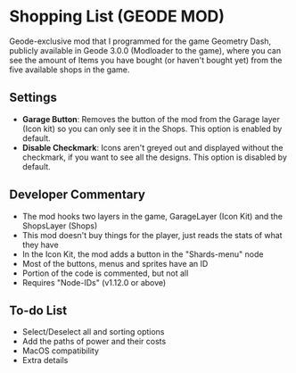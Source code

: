 # Shopping List (GEODE MOD)

Geode-exclusive mod that I programmed for the game Geometry Dash, publicly available in Geode 3.0.0 (Modloader to the game), where you can see the amount of Items you have bought (or haven't bought yet) from the five available shops in the game.

## Settings

* **Garage Button**: Removes the button of the mod from the Garage layer (Icon kit) so you can only see it in the Shops. This option is enabled by default.
* **Disable Checkmark**: Icons aren't greyed out and displayed without the checkmark, if you want to see all the designs. This option is disabled by default.

## Developer Commentary

* The mod hooks two layers in the game, GarageLayer (Icon Kit) and the ShopsLayer (Shops)
* This mod doesn't buy things for the player, just reads the stats of what they have
* In the Icon Kit, the mod adds a button in the "Shards-menu" node
* Most of the buttons, menus and sprites have an ID
* Portion of the code is commented, but not all
* Requires "Node-IDs" (v1.12.0 or above)

## To-do List

* Select/Deselect all and sorting options
* Add the paths of power and their costs
* MacOS compatibility
* Extra details